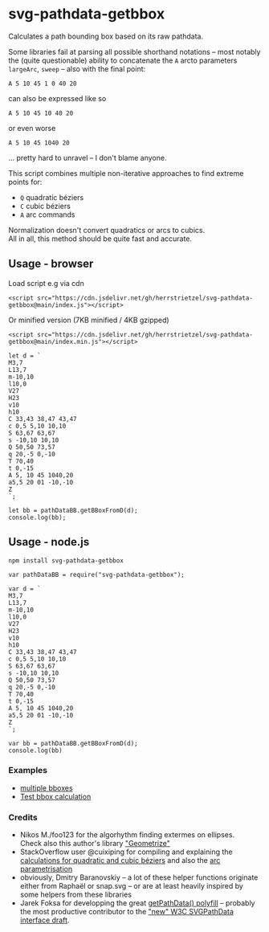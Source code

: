 # svg-pathdata-getbbox
Calculates a path bounding box based on its raw pathdata.  

Some libraries fail at parsing all possible shorthand notations – most notably the (quite questionable) ability to concatenate the `A` arcto parameters `largeArc`, `sweep` – also with the final point:  

```
A 5 10 45 1 0 40 20
```

can also be expressed like so

```
A 5 10 45 10 40 20
```

or even worse   

```
A 5 10 45 1040 20
```

... pretty hard to unravel – I don't blame anyone.   

This script combines multiple non-iterative approaches to find extreme points for:  
* `Q` quadratic béziers 
* `C` cubic béziers
* `A` arc commands

Normalization doesn't convert quadratics or arcs to cubics.  
All in all, this method should be quite fast and accurate.

## Usage - browser

Load script e.g via cdn

```
<script src="https://cdn.jsdelivr.net/gh/herrstrietzel/svg-pathdata-getbbox@main/index.js"></script>
```

Or minified version (7KB minified / 4KB gzipped)
```
<script src="https://cdn.jsdelivr.net/gh/herrstrietzel/svg-pathdata-getbbox@main/index.min.js"></script>
```

```
let d = `
M3,7 
L13,7 
m-10,10 
l10,0 
V27 
H23 
v10 
h10
C 33,43 38,47 43,47 
c 0,5 5,10 10,10
S 63,67 63,67       
s -10,10 10,10
Q 50,50 73,57
q 20,-5 0,-10
T 70,40
t 0,-15
A 5, 10 45 1040,20  
a5,5 20 01 -10,-10
Z 
`;

let bb = pathDataBB.getBBoxFromD(d);
console.log(bb);

```

## Usage - node.js

```
npm install svg-pathdata-getbbox
```

```
var pathDataBB = require("svg-pathdata-getbbox");

var d = `
M3,7 
L13,7 
m-10,10 
l10,0 
V27 
H23 
v10 
h10
C 33,43 38,47 43,47 
c 0,5 5,10 10,10
S 63,67 63,67       
s -10,10 10,10
Q 50,50 73,57
q 20,-5 0,-10
T 70,40
t 0,-15
A 5, 10 45 1040,20  
a5,5 20 01 -10,-10
Z 
`;

var bb = pathDataBB.getBBoxFromD(d);
console.log(bb)
```

### Examples
* [multiple bboxes](https://codepen.io/herrstrietzel/pen/QWoyYjY) 
* [Test bbox calculation ](https://codepen.io/herrstrietzel/pen/zYbqzrz) 

### Credits
* Nikos M./foo123 for the algorhythm finding extermes on ellipses.   
Check also this author's library ["Geometrize"](https://github.com/foo123/Geometrize)  
*  StackOverflow user @cuixiping for compiling and explaining the [calculations for quadratic and cubic béziers](https://stackoverflow.com/questions/9017100/calculate-center-of-svg-arc/12329083#12329083) and also the [arc parametrisation](https://stackoverflow.com/questions/9017100/calculate-center-of-svg-arc/12329083#12329083)
* obviously, Dmitry Baranovskiy – a lot of these helper functions originate either from Raphaël or snap.svg – or are at least heavily inspired by some helpers from these libraries
* Jarek Foksa for developping the great [getPathData() polyfill](https://github.com/jarek-foksa/path-data-polyfill) – probably the most productive contributor to the ["new" W3C SVGPathData interface draft](https://svgwg.org/specs/paths/#InterfaceSVGPathData).

